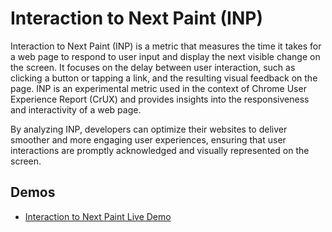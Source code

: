 # Interaction to Next Paint (INP)

Interaction to Next Paint (INP) is a metric that measures the time it takes for a web page to respond to user input and display the next visible change on the screen.
It focuses on the delay between user interaction, such as clicking a button or tapping a link, and the resulting visual feedback on the page.
INP is an experimental metric used in the context of Chrome User Experience Report (CrUX) and provides insights into the responsiveness and interactivity of a web page.

By analyzing INP, developers can optimize their websites to deliver smoother and more engaging user experiences, ensuring that user interactions are promptly acknowledged and visually represented on the screen.

## Demos

- [Interaction to Next Paint Live Demo](./demos/)
